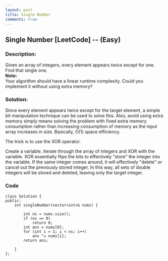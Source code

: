 ```yaml
---
layout: post
title: Single Number
comments: true
---
```


## Single Number [LeetCode] -- (Easy)

### Description:
Given an array of integers, every element appears *twice* except for one. Find that single one.  
**Note:**  
Your algorithm should have a linear runtime complexity. Could you implement it without using extra memory?
    
### Solution:
Since every element appears twice except for the target element, a simple bit manipulation technique can be used to solve this. 
Also, avoid using extra memory simply means solving the problem with fixed extra memory consumption 
rather than increasing consumption of memory as the input array increases in size. Basically, O(1) space efficiency.  
  
The trick is to use the XOR operator.  
  
Create a variable. Iterate through the array of integers and XOR with the variable.
XOR essentially flips the bits to effectively "store" the integer into the variable.
If the same integer comes around, it will effectively "delete" or cancel out the previously stored integer.
In this way, all sets of double integers will be stored and deleted, leaving only the target integer.  
  
### Code
```
class Solution {
public:
    int singleNumber(vector<int>& nums) {

        int ns = nums.size();
        if (ns == 0)
            return 0;
        int ans = nums[0];
        for (int i = 1; i < ns; i++)
            ans ^= nums[i];
        return ans;

    }
};
```
